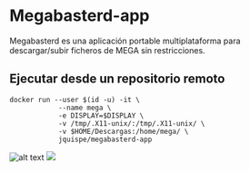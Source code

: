 # Megabasterd-app
Megabasterd es una aplicación portable multiplataforma para descargar/subir ficheros de MEGA sin restricciones.

## Ejecutar desde un repositorio remoto

```
docker run --user $(id -u) -it \
			--name mega \
			-e DISPLAY=$DISPLAY \
			-v /tmp/.X11-unix/:/tmp/.X11-unix/ \
			-v $HOME/Descargas:/home/mega/ \
			jquispe/megabasterd-app
```
![alt text](https://media.giphy.com/media/xT39CQN9TbLicYyJtm/giphy.gif "MegaBasterd")
![](https://media.giphy.com/media/xT39CQN9TbLicYyJtm/giphy.gif)

